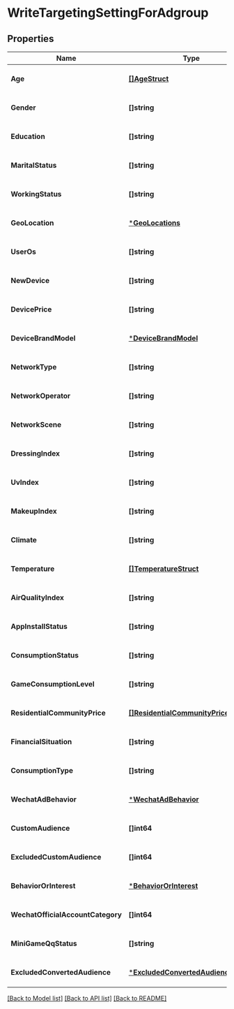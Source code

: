 # WriteTargetingSettingForAdgroup

## Properties
Name | Type | Description | Notes
------------ | ------------- | ------------- | -------------
**Age** | [**[]AgeStruct**](age_struct.md) |  | [optional] [default to null]
**Gender** | **[]string** |  | [optional] [default to null]
**Education** | **[]string** |  | [optional] [default to null]
**MaritalStatus** | **[]string** |  | [optional] [default to null]
**WorkingStatus** | **[]string** |  | [optional] [default to null]
**GeoLocation** | [***GeoLocations**](geo_locations.md) |  | [optional] [default to null]
**UserOs** | **[]string** |  | [optional] [default to null]
**NewDevice** | **[]string** |  | [optional] [default to null]
**DevicePrice** | **[]string** |  | [optional] [default to null]
**DeviceBrandModel** | [***DeviceBrandModel**](device_brand_model.md) |  | [optional] [default to null]
**NetworkType** | **[]string** |  | [optional] [default to null]
**NetworkOperator** | **[]string** |  | [optional] [default to null]
**NetworkScene** | **[]string** |  | [optional] [default to null]
**DressingIndex** | **[]string** |  | [optional] [default to null]
**UvIndex** | **[]string** |  | [optional] [default to null]
**MakeupIndex** | **[]string** |  | [optional] [default to null]
**Climate** | **[]string** |  | [optional] [default to null]
**Temperature** | [**[]TemperatureStruct**](temperature_struct.md) |  | [optional] [default to null]
**AirQualityIndex** | **[]string** |  | [optional] [default to null]
**AppInstallStatus** | **[]string** |  | [optional] [default to null]
**ConsumptionStatus** | **[]string** |  | [optional] [default to null]
**GameConsumptionLevel** | **[]string** |  | [optional] [default to null]
**ResidentialCommunityPrice** | [**[]ResidentialCommunityPriceStruct**](residential_community_price_struct.md) |  | [optional] [default to null]
**FinancialSituation** | **[]string** |  | [optional] [default to null]
**ConsumptionType** | **[]string** |  | [optional] [default to null]
**WechatAdBehavior** | [***WechatAdBehavior**](wechat_ad_behavior.md) |  | [optional] [default to null]
**CustomAudience** | **[]int64** |  | [optional] [default to null]
**ExcludedCustomAudience** | **[]int64** |  | [optional] [default to null]
**BehaviorOrInterest** | [***BehaviorOrInterest**](behavior_or_interest.md) |  | [optional] [default to null]
**WechatOfficialAccountCategory** | **[]int64** |  | [optional] [default to null]
**MiniGameQqStatus** | **[]string** |  | [optional] [default to null]
**ExcludedConvertedAudience** | [***ExcludedConvertedAudienceStruct**](excluded_converted_audience_struct.md) |  | [optional] [default to null]

[[Back to Model list]](../README.md#documentation-for-models) [[Back to API list]](../README.md#documentation-for-api-endpoints) [[Back to README]](../README.md)


